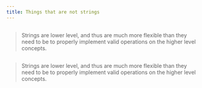 ```yaml
---
title: Things that are not strings
---
```


##
> Strings are lower level, and thus are much more flexible than they need to be to properly implement valid operations on the higher level concepts.
## 
> Strings are lower level, and thus are much more flexible than they need to be to properly implement valid operations on the higher level concepts.

